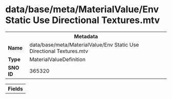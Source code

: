<h1>data/base/meta/MaterialValue/Env Static Use Directional Textures.mtv</h1><table><tr><th colspan="100%">Metadata</th></tr><tr><td><b>Name</b></td><td>data/base/meta/MaterialValue/Env Static Use Directional Textures.mtv</td></tr><tr><td><b>Type</b></td><td>MaterialValueDefinition</td></tr><tr><td><b>SNO ID</b></td><td>365320</td></tr></table>

<table><tr><th colspan="100%">Fields</th></tr></table>

